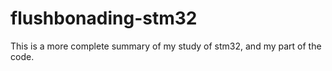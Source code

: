 # flushbonading-stm32
This is a more complete summary of my study of stm32, and my part of the code.
